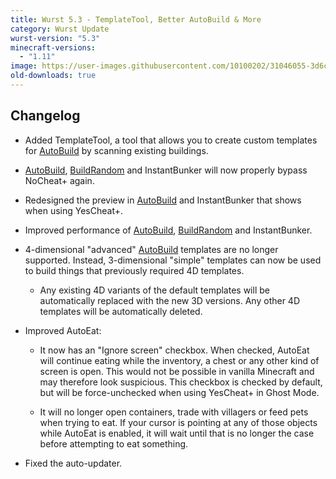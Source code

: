 ```yaml
---
title: Wurst 5.3 - TemplateTool, Better AutoBuild & More
category: Wurst Update
wurst-version: "5.3"
minecraft-versions:
  - "1.11"
image: https://user-images.githubusercontent.com/10100202/31046055-3d6cd78e-a5f2-11e7-9f90-538de41ed667.jpg
old-downloads: true
---
```

## Changelog

- Added TemplateTool, a tool that allows you to create custom templates for [AutoBuild](https://wiki.wurstclient.net/autobuild) by scanning existing buildings.

- [AutoBuild](https://wiki.wurstclient.net/autobuild), [BuildRandom](https://wiki.wurstclient.net/buildrandom) and InstantBunker will now properly bypass NoCheat+ again.

- Redesigned the preview in [AutoBuild](https://wiki.wurstclient.net/autobuild) and InstantBunker that shows when using YesCheat+.

- Improved performance of [AutoBuild](https://wiki.wurstclient.net/autobuild), [BuildRandom](https://wiki.wurstclient.net/buildrandom) and InstantBunker.

- 4-dimensional "advanced" [AutoBuild](https://wiki.wurstclient.net/autobuild) templates are no longer supported. Instead, 3-dimensional "simple" templates can now be used to build things that previously required 4D templates.

  - Any existing 4D variants of the default templates will be automatically replaced with the new 3D versions. Any other 4D templates will be automatically deleted.

- Improved AutoEat:

  - It now has an "Ignore screen" checkbox. When checked, AutoEat will continue eating while the inventory, a chest or any other kind of screen is open. This would not be possible in vanilla Minecraft and may therefore look suspicious. This checkbox is checked by default, but will be force-unchecked when using YesCheat+ in Ghost Mode.

  - It will no longer open containers, trade with villagers or feed pets when trying to eat. If your cursor is pointing at any of those objects while AutoEat is enabled, it will wait until that is no longer the case before attempting to eat something.

- Fixed the auto-updater.
